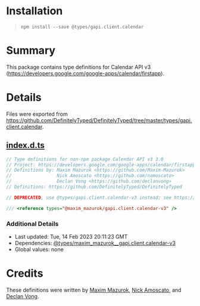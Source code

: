 # Installation
> `npm install --save @types/gapi.client.calendar`

# Summary
This package contains type definitions for Calendar API v3 (https://developers.google.com/google-apps/calendar/firstapp).

# Details
Files were exported from https://github.com/DefinitelyTyped/DefinitelyTyped/tree/master/types/gapi.client.calendar.
## [index.d.ts](https://github.com/DefinitelyTyped/DefinitelyTyped/tree/master/types/gapi.client.calendar/index.d.ts)
````ts
// Type definitions for non-npm package Calendar API v3 3.0
// Project: https://developers.google.com/google-apps/calendar/firstapp
// Definitions by: Maxim Mazurok <https://github.com/Maxim-Mazurok>
//                 Nick Amoscato <https://github.com/namoscato>
//                 Declan Vong <https://github.com/declanvong>
// Definitions: https://github.com/DefinitelyTyped/DefinitelyTyped

// DEPRECATED, use @types/gapi.client.calendar-v3 instead; see https://github.com/Maxim-Mazurok/google-api-typings-generator/issues/652 for details

/// <reference types="@maxim_mazurok/gapi.client.calendar-v3" />

````

### Additional Details
 * Last updated: Tue, 14 Feb 2023 20:11:23 GMT
 * Dependencies: [@types/maxim_mazurok__gapi.client.calendar-v3](https://npmjs.com/package/@types/maxim_mazurok__gapi.client.calendar-v3)
 * Global values: none

# Credits
These definitions were written by [Maxim Mazurok](https://github.com/Maxim-Mazurok), [Nick Amoscato](https://github.com/namoscato), and [Declan Vong](https://github.com/declanvong).
